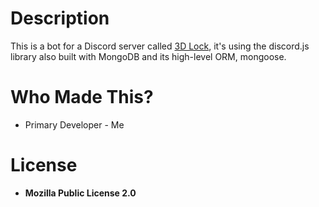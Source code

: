 # Description
This is a bot for a Discord server called [3D Lock](http://disboard.org/server/594939470525104158), it's using the discord.js library also built with MongoDB and its high-level ORM, mongoose.

# Who Made This?
* Primary Developer - Me

# License
* **Mozilla Public License 2.0**